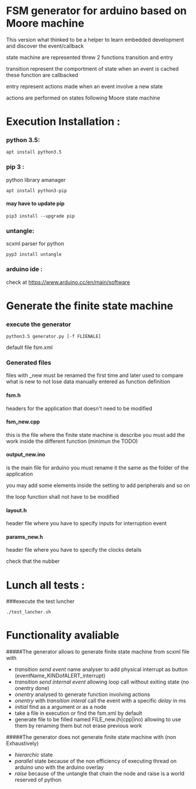 # FSM generator  for arduino based on Moore machine

This version what thinked to be a helper to learn embedded development and discover the event/callback 

state machine are represented threw 2 functions transition and entry

transition represent the comportment of state when an event is cached these function are callbacked

entry represent actions made when an event involve a new state 

actions are performed on states following Moore state machine
# Execution Installation :

### python 3.5:
```
apt install python3.5
```
### pip 3 :
python library amanager
```
apt install python3-pip
```
#### may have to update pip
```
pip3 install --upgrade pip
```

### untangle:
scxml parser for python 
```
pyp3 install untangle
```
### arduino ide :
check at https://www.arduino.cc/en/main/software

# Generate the finite state machine
### execute the generator
```
python3.5 generator.py [-f FLIENALE]
```
default file fsm.xml
### Generated files
 files with _new must be renamed the first time and later used to compare what is new to not lose data manually entered as function definition

#### fsm.h 
headers for the application that doesn't need to be modified

#### fsm_new.cpp
this is the file where the finite state machine is describe 
you must add the work inside the different function (minimun the TODO)


#### output_new.ino 
is the main file for arduino you must rename it the same as the folder of the application

you may add some elements inside the setting to add peripherals and so on

the loop function shall not have to be modified

#### layout.h 
header file where you have to specify inputs for interruption event

#### params_new.h
header file where you have to specify the clocks details

check that the nubber 

# Lunch all tests :
###execute the test luncher
```
./test_lancher.sh
```


# Functionality avaliable 

#####The generator allows to generate finite state machine from scxml file with
 
 - _transition send event_ name analyser to add physical interrupt as button (eventName_KINDofALERT_interrupt)
 - _transition send internal event_ allowing loop call without exiting state (no onentry done)
 - _onentry_ analysed to generate function involving actions 
 - _onentry_ with _transition interal_ call the event with a specific _delay_ in ms
 - _initial_ find as a argument or as a node 
 - take a file in execution or find the fsm.xml by default
 - generate file to be filled named FILE_new.(h|cpp|ino) allowing to use them by renaming them but not erase previous work
 

#####The generator does not generate finite state machine with (non Exhaustively)
 
 - _hierarchic_ state
 - _parallel_ state because of the non efficiency of executing thread on arduino uno with the arduino overlay
 - _raise_ because of the untangle that chain the node and raise is a world reserved of python